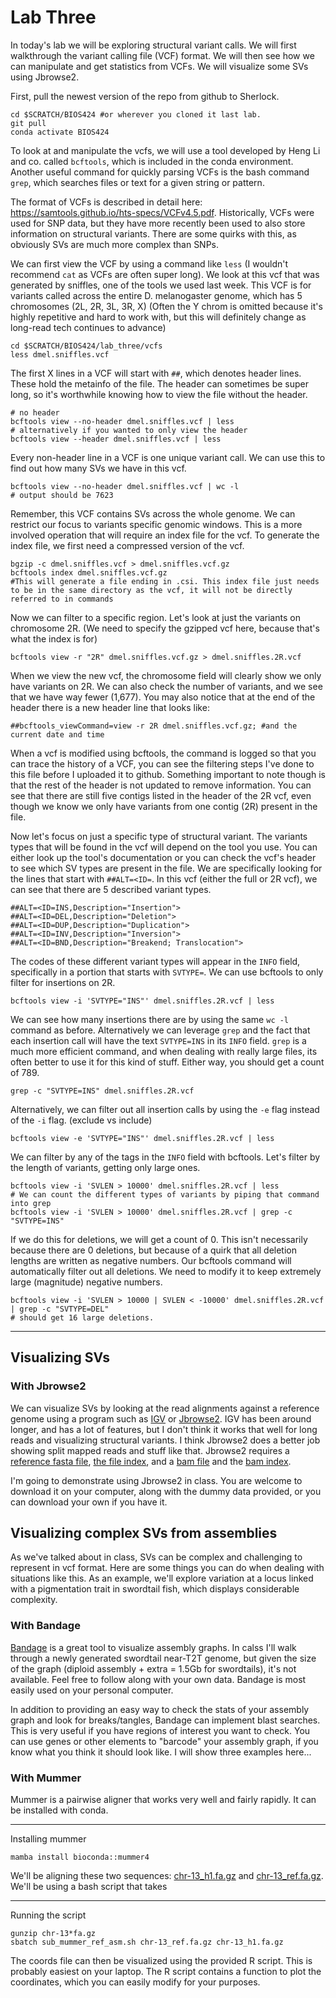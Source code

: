 # Lab Three

In today's lab we will be exploring structural variant calls. We will first walkthrough the variant calling file (VCF) format. We will then see how we can manipulate and get statistics from VCFs. We will visualize some SVs using Jbrowse2. 

First, pull the newest version of the repo from github to Sherlock.
```
cd $SCRATCH/BIOS424 #or wherever you cloned it last lab.
git pull
conda activate BIOS424
```

To look at and manipulate the vcfs, we will use a tool developed by Heng Li and co. called `bcftools`, which is included in the conda environment. Another useful command for quickly parsing VCFs is the bash command `grep`, which searches files or text for a given string or pattern.

The format of VCFs is described in detail here: https://samtools.github.io/hts-specs/VCFv4.5.pdf. Historically, VCFs were used for SNP data, but they have more recently been used to also store information on structural variants. There are some quirks with this, as obviously SVs are much more complex than SNPs.

We can first view the VCF by using a command like `less` (I wouldn't recommend `cat` as VCFs are often super long). We look at this vcf that was generated by sniffles, one of the tools we used last week. This VCF is for variants called across the entire D. melanogaster genome, which has 5 chromosomes (2L, 2R, 3L, 3R, X) (Often the Y chrom is omitted because it's highly repetitive and hard to work with, but this will definitely change as long-read tech continues to advance)
```
cd $SCRATCH/BIOS424/lab_three/vcfs
less dmel.sniffles.vcf
```
The first X lines in a VCF will start with `##`, which denotes header lines. These hold the metainfo of the file. The header can sometimes be super long, so it's worthwhile knowing how to view the file without the header.
```
# no header
bcftools view --no-header dmel.sniffles.vcf | less
# alternatively if you wanted to only view the header
bcftools view --header dmel.sniffles.vcf | less
```
Every non-header line in a VCF is one unique variant call. We can use this to find out how many SVs we have in this vcf.
```
bcftools view --no-header dmel.sniffles.vcf | wc -l
# output should be 7623
```
Remember, this VCF contains SVs across the whole genome. We can restrict our focus to variants specific genomic windows. This is a more involved operation that will require an index file for the vcf. To generate the index file, we first need a compressed version of the vcf.
```
bgzip -c dmel.sniffles.vcf > dmel.sniffles.vcf.gz
bcftools index dmel.sniffles.vcf.gz
#This will generate a file ending in .csi. This index file just needs to be in the same directory as the vcf, it will not be directly referred to in commands
```
Now we can filter to a specific region. Let's look at just the variants on chromosome 2R. (We need to specify the gzipped vcf here, because that's what the index is for)
```
bcftools view -r "2R" dmel.sniffles.vcf.gz > dmel.sniffles.2R.vcf
```
When we view the new vcf, the chromosome field will clearly show we only have variants on 2R. We can also check the number of variants, and we see that we have way fewer (1,677). You may also notice that at the end of the header there is a new header line that looks like:
```
##bcftools_viewCommand=view -r 2R dmel.sniffles.vcf.gz; #and the current date and time
```
When a vcf is modified using bcftools, the command is logged so that you can trace the history of a VCF, you can see the filtering steps I've done to this file before I uploaded it to github. Something important to note though is that the rest of the header is not updated to remove information. You can see that there are still five contigs listed in the header of the 2R vcf, even though we know we only have variants from one contig (2R) present in the file.

Now let's focus on just a specific type of structural variant. The variants types that will be found in the vcf will depend on the tool you use. You can either look up the tool's documentation or you can check the vcf's header to see which SV types are present in the file. We are specifically looking for the lines that start with `##ALT=<ID=`. In this vcf (either the full or 2R vcf), we can see that there are 5 described variant types.
```
##ALT=<ID=INS,Description="Insertion">
##ALT=<ID=DEL,Description="Deletion">
##ALT=<ID=DUP,Description="Duplication">
##ALT=<ID=INV,Description="Inversion">
##ALT=<ID=BND,Description="Breakend; Translocation">
```
The codes of these different variant types will appear in the `INFO` field, specifically in a portion that starts with `SVTYPE=`. We can use bcftools to only filter for insertions on 2R.
```
bcftools view -i 'SVTYPE="INS"' dmel.sniffles.2R.vcf | less
```
We can see how many insertions there are by using the same `wc -l` command as before. Alternatively we can leverage `grep` and the fact that each insertion call will have the text `SVTYPE=INS` in its `INFO` field. `grep` is a much more efficient command, and when dealing with really large files, its often better to use it for this kind of stuff. Either way, you should get a count of 789.
```
grep -c "SVTYPE=INS" dmel.sniffles.2R.vcf
```
Alternatively, we can filter out all insertion calls by using the `-e` flag instead of the `-i` flag. (exclude vs include)
```
bcftools view -e 'SVTYPE="INS"' dmel.sniffles.2R.vcf | less
```
We can filter by any of the tags in the `INFO` field with bcftools. Let's filter by the length of variants, getting only large ones.
```
bcftools view -i 'SVLEN > 10000' dmel.sniffles.2R.vcf | less
# We can count the different types of variants by piping that command into grep
bcftools view -i 'SVLEN > 10000' dmel.sniffles.2R.vcf | grep -c "SVTYPE=INS"
```
If we do this for deletions, we will get a count of 0. This isn't necessarily because there are 0 deletions, but because of a quirk that all deletion lengths are written as negative numbers. Our bcftools command will automatically filter out all deletions. We need to modify it to keep extremely large (magnitude) negative numbers.
```
bcftools view -i 'SVLEN > 10000 | SVLEN < -10000' dmel.sniffles.2R.vcf | grep -c "SVTYPE=DEL"
# should get 16 large deletions.
```
---
## Visualizing SVs
### With Jbrowse2
We can visualize SVs by looking at the read alignments against a reference genome using a program such as [IGV](https://igv.org/) or [Jbrowse2](https://jbrowse.org/jb2/). IGV has been around longer, and has a lot of features, but I don't think it works that well for long reads and visualizing structural variants. I think Jbrowse2 does a better job showing split mapped reads and stuff like that. Jbrowse2 requires a [reference fasta file](https://drive.google.com/file/d/1USMwJnD1jDjFSCfobywCHcDnaGkrtD04/view?usp=drive_link), [the file index](https://drive.google.com/file/d/1XyE0Y1MasaNLRIfSnQQDp2Sd2huTBMFZ/view?usp=drive_link), and a [bam file](https://drive.google.com/file/d/1U6wcP8zk-AUCseO6Io6EEGOiAiqMfpM_/view?usp=drive_link) and the [bam index](https://drive.google.com/file/d/1AgrIq7tlN3mjAja2iRhVSEfxADXLzRbt/view?usp=drive_link). 

I'm going to demonstrate using Jbrowse2 in class. You are welcome to download it on your computer, along with the dummy data provided, or you can download your own if you have it.

## Visualizing complex SVs from assemblies

As we've talked about in class, SVs can be complex and challenging to represent in vcf format. Here are some things you can do when dealing with situations like this. As an example, we'll explore variation at a locus linked with a pigmentation trait in swordtail fish, which displays considerable complexity.

### With Bandage
[Bandage](https://github.com/rrwick/Bandage) is a great tool to visualize assembly graphs. In calss I'll walk through a newly generated swordtail near-T2T genome, but given the size of the graph (diploid assembly + extra = 1.5Gb for swordtails), it's not available. Feel free to follow along with your own data. Bandage is most easily used on your personal computer.

In addition to providing an easy way to check the stats of your assembly graph and look for breaks/tangles, Bandage can implement blast searches. This is very useful if you have regions of interest you want to check. You can use genes or other elements to "barcode" your assembly graph, if you know what you think it should look like. I will show three examples here...

### With Mummer
Mummer is a pairwise aligner that works very well and fairly rapidly. It can be installed with conda.

---
Installing mummer
```
mamba install bioconda::mummer4
```

We'll be aligning these two sequences: [chr-13_h1.fa.gz](https://drive.google.com/file/d/1YNrMawPyc5IXFJLHtuA6Pdoi-6TMdHLx/view?usp=drive_link) and [chr-13_ref.fa.gz](https://drive.google.com/file/d/1QIlv7PRWHD2x9IIF44qfX40wD5qvjlOd/view?usp=drive_link). We'll be using a bash script that takes

---
Running the script
```
gunzip chr-13*fa.gz
sbatch sub_mummer_ref_asm.sh chr-13_ref.fa.gz chr-13_h1.fa.gz
```

The coords file can then be visualized using the provided R script. This is probably easiest on your laptop. The R script contains a function to plot the coordinates, which you can easily modify for your purposes.
